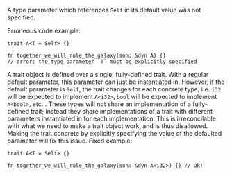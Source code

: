 A type parameter which references `Self` in its default value was not specified.

Erroneous code example:

```compile_fail,E0393
trait A<T = Self> {}

fn together_we_will_rule_the_galaxy(son: &dyn A) {}
// error: the type parameter `T` must be explicitly specified
```

A trait object is defined over a single, fully-defined trait. With a regular
default parameter, this parameter can just be instantiated in. However, if the
default parameter is `Self`, the trait changes for each concrete type; i.e.
`i32` will be expected to implement `A<i32>`, `bool` will be expected to
implement `A<bool>`, etc... These types will not share an implementation of a
fully-defined trait; instead they share implementations of a trait with
different parameters instantiated in for each implementation. This is
irreconcilable with what we need to make a trait object work, and is thus
disallowed. Making the trait concrete by explicitly specifying the value of the
defaulted parameter will fix this issue. Fixed example:

```
trait A<T = Self> {}

fn together_we_will_rule_the_galaxy(son: &dyn A<i32>) {} // Ok!
```
